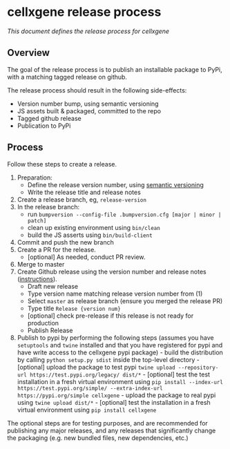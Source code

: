 # cellxgene release process

_This document defines the release process for cellxgene_

## Overview

The goal of the release process is to publish an installable package
to PyPi, with a matching tagged release on github.

The release process should result in the following side-effects:

- Version number bump, using semantic versioning
- JS assets built & packaged, committed to the repo
- Tagged github release
- Publication to PyPi

## Process

Follow these steps to create a release.

1.  Preparation:
    - Define the release version number, using [semantic versioning](https://semver.org/)
    - Write the release title and release notes
2.  Create a release branch, eg, `release-version`
3.  In the release branch:
    - run `bumpversion --config-file .bumpversion.cfg [major | minor | patch]`
    - clean up existing environment using `bin/clean`
    - build the JS asserts using `bin/build-client`
4.  Commit and push the new branch
5.  Create a PR for the release.
    - [optional] As needed, conduct PR review.
6.  Merge to master
7.  Create Github release using the version number and release notes ([instructions](https://help.github.com/articles/creating-releases/)).
    - Draft new release
    - Type version name matching release version number from (1)
    - Select `master` as release branch (ensure you merged the release PR)
    - Type title `Release {version num}`
    - [optional] check pre-release if this release is not ready for production
    - Publish Release
 8.  Publish to pypi by performing the following steps
    (assumes you have `setuptools` and `twine` installed and that you have
    registered for pypi and have write access to the cellxgene pypi package)
    - build the distribution by calling
      `python setup.py sdist`
      inside the top-level directory
    - [optional] upload the package to test pypi
      `twine upload --repository-url https://test.pypi.org/legacy/ dist/*`
    - [optional] test the test installation in a fresh virtual environment using
      `pip install --index-url https://test.pypi.org/simple/ --extra-index-url https://pypi.org/simple cellxgene`
    - upload the package to real pypi using `twine upload dist/*`
    - [optional] test the installation in a fresh virtual environment using
      `pip install cellxgene`

The optional steps are for testing purposes, and are recommended
for publishing any major releases, and any releases that significantly
change the packaging (e.g. new bundled files, new dependencies, etc.)
